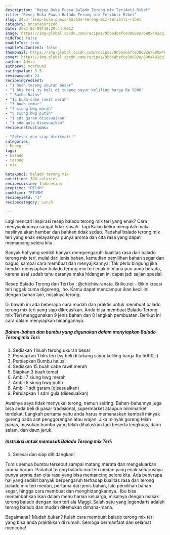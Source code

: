 ```yaml
---
description: "Resep Buka Puasa Balado Terong mix TeriAnti Ribet"
title: "Resep Buka Puasa Balado Terong mix TeriAnti Ribet"
slug: 2453-resep-buka-puasa-balado-terong-mix-terianti-ribet
category: Uncategorized
date: 2022-07-09T18:29:44.001Z
image: https://img-global.cpcdn.com/recipes/9bb6abafce30682e/680x482cq70/balado-terong-mix-teri-foto-resep-utama.jpg
hideToc: false
enableToc: true
enableTocContent: false
thumbnail: https://img-global.cpcdn.com/recipes/9bb6abafce30682e/680x482cq70/balado-terong-mix-teri-foto-resep-utama.jpg
cover: https://img-global.cpcdn.com/recipes/9bb6abafce30682e/680x482cq70/balado-terong-mix-teri-foto-resep-utama.jpg
author: Admin
authorAv: notfound
ratingvalue: 3.5
reviewcount: 23
recipeingredient:
- "1 buah terong ukuran besar"
- "1 bks teri sy beli di tukang sayur keliling harga Rp 5000"
- " Bumbu halus"
- "15 buah cabe rawit merah"
- "3 buah tomat"
- "7 siung bwg merah"
- "5 siung bwg putih"
- "1 sdt garam disesuaikan"
- "1 sdm gula disesuaikan"
recipeinstructions:

- "Selesai dan siap dinikmati!"
categories:
- Resep
tags:
- balado
- terong
- mix

katakunci: balado terong mix 
nutrition: 300 calories
recipecuisine: Indonesian
preptime: "PT19M"
cooktime: "PT39M"
recipeyield: "3"
recipecategory: Lunch

---
```



Lagi mencari inspirasi resep balado terong mix teri yang enak? Cara menyiapkannya sangat tidak susah. Tapi Kalau keliru mengolah maka hasilnya akan hambar dan bahkan tidak sedap. Padahal balado terong mix teri yang enak selayaknya punya aroma dan cita rasa yang dapat memancing selera kita.


Banyak hal yang sedikit banyak mempengaruhi kualitas rasa dari balado terong mix teri, mulai dari jenis bahan, kemudian pemilihan bahan segar dan bagus, sampai cara membuat dan menyajikannya. Tak perlu bingung jika hendak menyiapkan balado terong mix teri enak di mana pun anda berada, karena asal sudah tahu caranya maka hidangan ini dapat jadi sajian spesial.

Resep Balado Terong dan Teri by : @chichiwiranata. Brilio.net - Bikin kreasi teri nggak cuma digoreng, lho. Kamu dapat mencampur ikan kecil ini dengan bahan lain, misalnya terong.


Di bawah ini ada beberapa cara mudah dan praktis untuk membuat balado terong mix teri yang siap dikreasikan. Anda bisa membuat Balado Terong mix Teri menggunakan 9 jenis bahan dan 0 langkah pembuatan. Berikut ini cara dalam menyiapkan hidangannya.

<!--inarticleads1-->

##### Bahan-bahan dan bumbu yang digunakan dalam menyiapkan Balado Terong mix Teri:

1. Sediakan 1 buah terong ukuran besar
1. Persiapkan 1 bks teri (sy beli di tukang sayur keliling harga Rp 5000,-)
1. Persiapkan  Bumbu halus:
1. Sediakan 15 buah cabe rawit merah
1. Siapkan 3 buah tomat
1. Ambil 7 siung bwg merah
1. Ambil 5 siung bwg putih
1. Ambil 1 sdt garam (disesuaikan)
1. Persiapkan 1 sdm gula (disesuaikan)


Awalnya saya tidak menyukai terong, namun seiring. Bahan-bahannya juga bisa anda beli di pasar tradisional, supermarket ataupun minimarket terdekat. Langkah pertama yaitu anda harus memanaskan kembali minyak goreng pada alat penggorengan atau wajan. Jika minyak goreng telah panas, masukan bumbu yang telah dihaluskan tadi beserta lengkuas, daun salam, dan daun jeruk. 

<!--inarticleads2-->

##### Instruksi untuk memasak Balado Terong mix Teri:


1. Selesai dan siap dihidangkan!

Tumis semua bumbu tersebut sampai matang merata dan mengeluarkan aroma harum. Padahal terong balado mix teri medan yang enak seharusnya punya aroma dan cita rasa yang bisa memancing selera kita. Ada beberapa hal yang sedikit banyak berpengaruh terhadap kualitas rasa dari terong balado mix teri medan, pertama dari jenis bahan, lalu pemilihan bahan segar, hingga cara membuat dan menghidangkannya.. Ibu bisa menambahkan ikan dalam menu harian keluarga, misalnya dengan masak terong balado dengan ikan teri ala Maggi. Salah satu yang legendaris adalah terong balado dan mudah ditemukan dimana-mana. 

Bagaimana? Mudah bukan? Itulah cara membuat balado terong mix teri yang bisa anda praktikkan di rumah. Semoga bermanfaat dan selamat mencoba!
